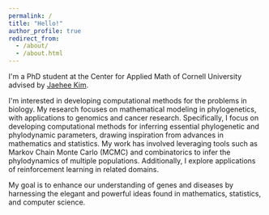 ```yaml
---
permalink: /
title: "Hello!"
author_profile: true
redirect_from: 
  - /about/
  - /about.html
---
```


I'm a PhD student at the Center for Applied Math of Cornell University advised by <a href="https://cals.cornell.edu/jaehee-kim">Jaehee Kim</a>. 

I'm interested in developing computational methods for the problems in biology. My research focuses on mathematical modeling in phylogenetics, with applications to genomics and cancer research. Specifically, I focus on developing computational methods for inferring essential phylogenetic and phylodynamic parameters, drawing inspiration from advances in mathematics and statistics. My work has involved leveraging tools such as Markov Chain Monte Carlo (MCMC) and combinatorics to infer the phylodynamics of multiple populations. Additionally, I explore applications of reinforcement learning in related domains.

My goal is to enhance our understanding of genes and diseases by harnessing the elegant and powerful ideas found in mathematics, statistics, and computer science.
